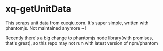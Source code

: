 # xq-getUnitData

This scraps unit data from xueqiu.com. It's super simple, written with phantomjs. Not maintained anymore ~!

Recently there's a big change to phantomjs node library(with promises, that's great), so this repo may not run with latest version of npm/phantom
